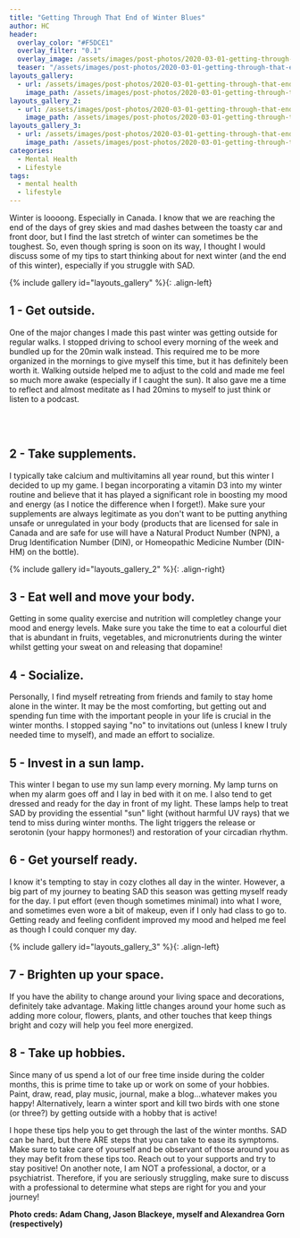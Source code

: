 ```yaml
---
title: "Getting Through That End of Winter Blues"
author: HC
header:
  overlay_color: "#F5DCE1"
  overlay_filter: "0.1"
  overlay_image: /assets/images/post-photos/2020-03-01-getting-through-that-end-of-winter-blues/snowy.jpg
  teaser: "/assets/images/post-photos/2020-03-01-getting-through-that-end-of-winter-blues/snowy.jpg"
layouts_gallery:
  - url: /assets/images/post-photos/2020-03-01-getting-through-that-end-of-winter-blues/person.jpg
    image_path: /assets/images/post-photos/2020-03-01-getting-through-that-end-of-winter-blues/person small.jpg
layouts_gallery_2:
  - url: /assets/images/post-photos/2020-03-01-getting-through-that-end-of-winter-blues/meal.jpg
    image_path: /assets/images/post-photos/2020-03-01-getting-through-that-end-of-winter-blues/meal small.jpg
layouts_gallery_3:
  - url: /assets/images/post-photos/2020-03-01-getting-through-that-end-of-winter-blues/room.jpg
    image_path: /assets/images/post-photos/2020-03-01-getting-through-that-end-of-winter-blues/room small.jpg
categories:
  - Mental Health
  - Lifestyle
tags:
  - mental health
  - lifestyle
---
```


Winter is loooong. Especially in Canada. I know that we are reaching the end of the days of grey skies and mad dashes between the toasty car and front door, but I find the last stretch of winter can sometimes be the toughest. So, even though spring is soon on its way, I thought I would discuss some of my tips to start thinking about for next winter (and the end of this winter), especially if you struggle with SAD.

{% include gallery id="layouts_gallery" %}{: .align-left}
<br>
## 1 - Get outside.
One of the major changes I made this past winter was getting outside for regular walks. I stopped driving to school every morning of the week and bundled up for the 20min walk instead. This required me to be more organized in the mornings to give myself this time, but it has definitely been worth it. Walking outside helped me to adjust to the cold and made me feel so much more awake (especially if I caught the sun). It also gave me a time to reflect and almost meditate as I had 20mins to myself to just think or listen to a podcast. 

<br><br>

## 2 - Take supplements.
I typically take calcium and multivitamins all year round, but this winter I decided to up my game. I began incorporating a vitamin D3 into my winter routine and believe that it has played a significant role in boosting my mood and energy (as I notice the difference when I forget!). Make sure your supplements are always legitimate as you don't want to be putting anything unsafe or unregulated in your body (products that are licensed for sale in Canada and are safe for use will have a Natural Product Number (NPN), a Drug Identification Number (DIN), or Homeopathic Medicine Number (DIN-HM) on the bottle). 

{% include gallery id="layouts_gallery_2" %}{: .align-right}

## 3 - Eat well and move your body. 
Getting in some quality exercise and nutrition will completley change your mood and energy levels. Make sure you take the time to eat a colourful diet that is abundant in fruits, vegetables, and micronutrients during the winter whilst getting your sweat on and releasing that dopamine! 

## 4 - Socialize.
Personally, I find myself retreating from friends and family to stay home alone in the winter. It may be the most comforting, but getting out and spending fun time with the important people in your life is crucial in the winter months. I stopped saying "no" to invitations out (unless I knew I truly needed time to myself), and made an effort to socialize.

## 5 - Invest in a sun lamp.
This winter I began to use my sun lamp every morning. My lamp turns on when my alarm goes off and I lay in bed with it on me. I also tend to get dressed and ready for the day in front of my light. These  lamps help to treat SAD by providing the essential "sun" light (without harmful UV rays) that we tend to miss during winter months. The light triggers the release or serotonin (your happy hormones!) and restoration of your circadian rhythm.


## 6 - Get yourself ready.
I know it's tempting to stay in cozy clothes all day in the winter. However, a big part of my journey to beating SAD this season was getting myself ready for the day. I put effort (even though sometimes minimal) into what I wore, and sometimes even wore a bit of makeup, even if I only had class to go to. Getting ready and feeling confident improved my mood and helped me feel as though I could conquer my day. 

{% include gallery id="layouts_gallery_3" %}{: .align-left}

## 7 - Brighten up your space. 
If you have the ability to change around your living space and decorations, definitely take advantage. Making little changes around your home such as adding more colour, flowers, plants, and other touches that keep things bright and cozy will help you feel more energized. 

## 8 - Take up hobbies. 
Since many of us spend a lot of our free time inside during the colder months, this is prime time to take up or work on some of your hobbies. Paint, draw, read, play music, journal, make a blog...whatever makes you happy! Alternatively, learn a winter sport and kill two birds with one stone (or three?) by getting outside with a hobby that is active!

I hope these tips help you to get through the last of the winter months. SAD can be hard, but there ARE steps that you can take to ease its symptoms. Make sure to take care of yourself and be observant of those around you as they may befit from these tips too. Reach out to your supports and try to stay positive! On another note, I am NOT a professional, a doctor, or a psychiatrist. Therefore, if you are seriously struggling, make sure to discuss with a professional to determine what steps are right for you and your journey! 

**Photo creds: Adam Chang, Jason Blackeye, myself and Alexandrea Gorn (respectively)**